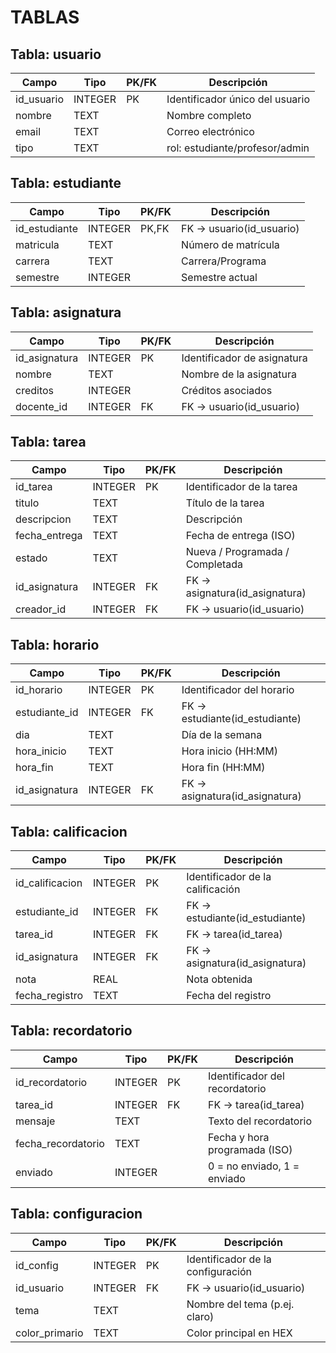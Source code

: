 # TABLAS

## Tabla: usuario
| Campo      | Tipo     | PK/FK | Descripción                        |
|------------|----------|-------|------------------------------------|
| id_usuario | INTEGER  | PK    | Identificador único del usuario    |
| nombre     | TEXT     |       | Nombre completo                    |
| email      | TEXT     |       | Correo electrónico                 |
| tipo       | TEXT     |       | rol: estudiante/profesor/admin     |

## Tabla: estudiante
| Campo        | Tipo    | PK/FK | Descripción                    |
|--------------|---------|-------|--------------------------------|
| id_estudiante| INTEGER | PK,FK | FK -> usuario(id_usuario)      |
| matricula    | TEXT    |       | Número de matrícula            |
| carrera      | TEXT    |       | Carrera/Programa               |
| semestre     | INTEGER |       | Semestre actual                |

## Tabla: asignatura
| Campo         | Tipo    | PK/FK | Descripción                  |
|---------------|---------|-------|------------------------------|
| id_asignatura | INTEGER | PK    | Identificador de asignatura  |
| nombre        | TEXT    |       | Nombre de la asignatura      |
| creditos      | INTEGER |       | Créditos asociados           |
| docente_id    | INTEGER | FK    | FK -> usuario(id_usuario)    |

## Tabla: tarea
| Campo        | Tipo    | PK/FK | Descripción                      |
|--------------|---------|-------|----------------------------------|
| id_tarea     | INTEGER | PK    | Identificador de la tarea        |
| titulo       | TEXT    |       | Título de la tarea               |
| descripcion  | TEXT    |       | Descripción                      |
| fecha_entrega| TEXT    |       | Fecha de entrega (ISO)           |
| estado       | TEXT    |       | Nueva / Programada / Completada  |
| id_asignatura| INTEGER | FK    | FK -> asignatura(id_asignatura)  |
| creador_id   | INTEGER | FK    | FK -> usuario(id_usuario)        |

## Tabla: horario
| Campo         | Tipo    | PK/FK | Descripción                     |
|---------------|---------|-------|---------------------------------|
| id_horario    | INTEGER | PK    | Identificador del horario       |
| estudiante_id | INTEGER | FK    | FK -> estudiante(id_estudiante) |
| dia           | TEXT    |       | Día de la semana                |
| hora_inicio   | TEXT    |       | Hora inicio (HH:MM)             |
| hora_fin      | TEXT    |       | Hora fin (HH:MM)                |
| id_asignatura | INTEGER | FK    | FK -> asignatura(id_asignatura) |

## Tabla: calificacion
| Campo          | Tipo    | PK/FK | Descripción                         |
|----------------|---------|-------|-------------------------------------|
| id_calificacion| INTEGER | PK    | Identificador de la calificación    |
| estudiante_id  | INTEGER | FK    | FK -> estudiante(id_estudiante)     |
| tarea_id       | INTEGER | FK    | FK -> tarea(id_tarea)               |
| id_asignatura  | INTEGER | FK    | FK -> asignatura(id_asignatura)     |
| nota           | REAL    |       | Nota obtenida                       |
| fecha_registro | TEXT    |       | Fecha del registro                  |

## Tabla: recordatorio
| Campo            | Tipo    | PK/FK | Descripción                       |
|------------------|---------|-------|-----------------------------------|
| id_recordatorio  | INTEGER | PK    | Identificador del recordatorio    |
| tarea_id         | INTEGER | FK    | FK -> tarea(id_tarea)             |
| mensaje          | TEXT    |       | Texto del recordatorio            |
| fecha_recordatorio| TEXT   |       | Fecha y hora programada (ISO)     |
| enviado          | INTEGER |       | 0 = no enviado, 1 = enviado       |

## Tabla: configuracion
| Campo        | Tipo    | PK/FK | Descripción                      |
|--------------|---------|-------|----------------------------------|
| id_config    | INTEGER | PK    | Identificador de la configuración|
| id_usuario   | INTEGER | FK    | FK -> usuario(id_usuario)        |
| tema         | TEXT    |       | Nombre del tema (p.ej. claro)    |
| color_primario| TEXT   |       | Color principal en HEX           |

